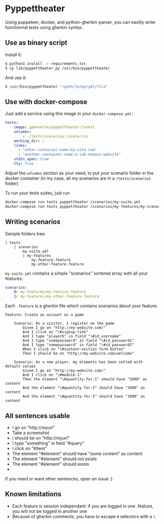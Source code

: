 # Pyppettheater

Using puppeteer, docker, and python-gherkin-parser, you can easilly write functionnal tests using gherkin syntax.

## Use as binary script
Install it:
```bash
$ python3 install -r requirements.txt
$ cp lib/pyppettheater.py /usr/bin/pyppettheater
```

And use it:
```bash
$ /usr/bin/pyppettheater "/path/to/my/yml/file"
```

## Use with docker-compose
Just add a service using this image in your ``docker-compose.yml``:
```yaml
tests:
    image: gpenverne/pyppettheater:latest
    volumes:
        - ./tests/scenarios:/scenarios
    working_dir: /
    links:
      - "other-container-name:my-site.com"
      - "another-container-name:a-sub-domain-website"
    stdin_open: true
    tty: true
```
Adjust the ``volumes`` section as your need, to put your scenario folder in the docker container (in my case, all my scenarios are in a ``/tests/scenarios`` folder)

To run your tests suites, just run
```bash
docker-compose run tests pyppettheater /scenarios/my-suite.yml
docker-compose run tests pyppettheater /scenarios/my-features/my-scenario.feature
```


## Writing scenarios
Sample folders tree:
```
| tests
	| scenarios
		my-suite.yml
		| my-features
			my-feature.feature
			my-other-feature.feature
```

``my-suite.yml`` contains a simple "scenarios" sortered array with all your features:
```yaml
scenarios:
    0: my-features/my-feature.feature
    2: my-features/my-other-feature.feature
```
Each ``.feature`` is a gherkin file which contains scenarios about your feature:
```gherkin
Feature: Create an account on a game

	Scenario: As a visitor, I register on the game
		Given I go on "http://my-website.com/"
		And I click on "\#signup-link"
		And I type "player6" in field "\#id_username"
		And I type "somepassword" in field "\#id_password1"
		And I type "somepassword" in field "\#id_password2"
		When I click on "\#content-section form button"
		Then I should be on "http://my-website.com/welcome"

	Scenario: As a new player, my elements has been setted with default values
		Given I go on "http://my-website.com/"
		And I click on "\#module-1"
		Then the element "\#quantity-for-1" should have "2000" as content
		And the element "\#quantity-for-2" should have "1000" as content
		And the element "\#quantity-for-3" should have "1000" as content
```

## All sentences usable
- I go on "http://myurl"
- Take a screenshot
- I should be on "http://myurl"
- I type "something" in field "#query"
- I click on "#item"
- The element "#element" should have "some content" as content
- The element "#element" should not exists
- The element "#element" should exists
-
If you need or want other sentences, open an issue :)

## Known limitations
- Each feature is session independant: if you are logged in one .feature, you will not be logged in another one
- Because of gherkin comments, you have to escape ``#`` selectors with a ``\``
